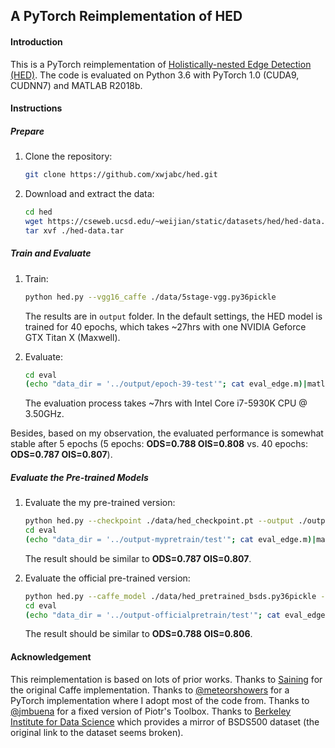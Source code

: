 ## A PyTorch Reimplementation of HED

#### Introduction

This is a PyTorch reimplementation of [Holistically-nested Edge Detection (HED)](https://arxiv.org/abs/1504.06375). The code is evaluated on Python 3.6 with PyTorch 1.0 (CUDA9, CUDNN7) and MATLAB R2018b.

#### Instructions

##### Prepare

1. Clone the repository:

   ```bash
   git clone https://github.com/xwjabc/hed.git
   ```

2. Download and extract the data:

   ```bash
   cd hed
   wget https://cseweb.ucsd.edu/~weijian/static/datasets/hed/hed-data.tar
   tar xvf ./hed-data.tar
   ```

##### Train and Evaluate

1. Train:

   ```bash
   python hed.py --vgg16_caffe ./data/5stage-vgg.py36pickle
   ```

   The results are in `output` folder. In the default settings, the HED model is trained for 40 epochs, which takes ~27hrs with one NVIDIA Geforce GTX Titan X (Maxwell). 

2. Evaluate:

   ```bash
   cd eval
   (echo "data_dir = '../output/epoch-39-test'"; cat eval_edge.m)|matlab -nodisplay -nodesktop -nosplash
   ```

   The evaluation process takes ~7hrs with Intel Core i7-5930K CPU @ 3.50GHz.

Besides, based on my observation, the evaluated performance is somewhat stable after 5 epochs (5 epochs: **ODS=0.788 OIS=0.808** vs. 40 epochs: **ODS=0.787 OIS=0.807**).

##### Evaluate the Pre-trained Models

1. Evaluate the my pre-trained version:

   ```bash
   python hed.py --checkpoint ./data/hed_checkpoint.pt --output ./output-mypretrain --test
   cd eval
   (echo "data_dir = '../output-mypretrain/test'"; cat eval_edge.m)|matlab -nodisplay -nodesktop -nosplash
   ```

   The result should be similar to **ODS=0.787 OIS=0.807**.

2. Evaluate the official pre-trained version:

   ```bash
   python hed.py --caffe_model ./data/hed_pretrained_bsds.py36pickle --output ./output-officialpretrain --test
   cd eval
   (echo "data_dir = '../output-officialpretrain/test'"; cat eval_edge.m)|matlab -nodisplay -nodesktop -nosplash
   ```

   The result should be similar to **ODS=0.788 OIS=0.806**.

#### Acknowledgement

This reimplementation is based on lots of prior works. Thanks to [Saining](https://github.com/s9xie/hed) for the original Caffe implementation. Thanks to [@meteorshowers](https://github.com/meteorshowers/hed-pytorch) for a PyTorch implementation where I adopt most of the code from. Thanks to [@jmbuena](https://github.com/jmbuena/toolbox.badacost.public) for a fixed version of Piotr's Toolbox. Thanks to [Berkeley Institute for Data Science](https://github.com/BIDS/BSDS500) which provides a mirror of BSDS500 dataset (the original link to the dataset seems broken).
